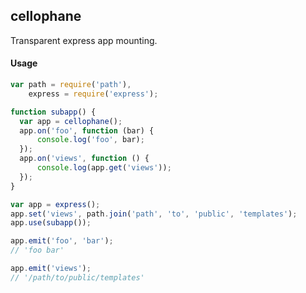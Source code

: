 cellophane
----------
Transparent express app mounting.


#### Usage
```javascript
var path = require('path'),
    express = require('express');

function subapp() {
  var app = cellophane();
  app.on('foo', function (bar) {
      console.log('foo', bar);
  });
  app.on('views', function () {
      console.log(app.get('views'));
  });
}

var app = express();
app.set('views', path.join('path', 'to', 'public', 'templates');
app.use(subapp());

app.emit('foo', 'bar');
// 'foo bar'

app.emit('views');
// '/path/to/public/templates'

```
